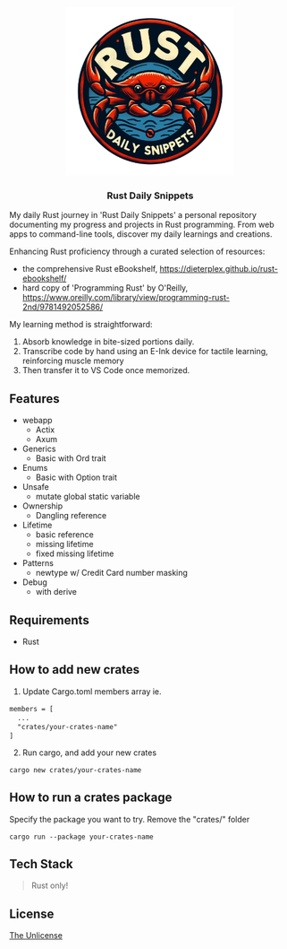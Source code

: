 <p align="center">
    <img src="./assets/logo.png" height="300">
    <h3 align="center">Rust Daily Snippets</h3>
</p>

My daily Rust journey in 'Rust Daily Snippets' a personal repository documenting my progress and projects in Rust programming. From web apps to command-line tools, discover my daily learnings and creations.

Enhancing Rust proficiency through a curated selection of resources:

- the comprehensive Rust eBookshelf, https://dieterplex.github.io/rust-ebookshelf/
- hard copy of 'Programming Rust' by O'Reilly, https://www.oreilly.com/library/view/programming-rust-2nd/9781492052586/

My learning method is straightforward:

1. Absorb knowledge in bite-sized portions daily.
2. Transcribe code by hand using an E-Ink device for tactile learning, reinforcing muscle memory
3. Then transfer it to VS Code once memorized.

## Features

- webapp
  - Actix
  - Axum
- Generics
  - Basic with Ord trait
- Enums
  - Basic with Option trait
- Unsafe
  - mutate global static variable
- Ownership
  - Dangling reference
- Lifetime
  - basic reference
  - missing lifetime
  - fixed missing lifetime
- Patterns
  - newtype w/ Credit Card number masking
- Debug
  - with derive
  
## Requirements

- Rust

## How to add new crates

1. Update Cargo.toml members array ie.

```
members = [
  ...
  "crates/your-crates-name"
]
```

2. Run cargo, and add your new crates

```
cargo new crates/your-crates-name
```

## How to run a crates package

Specify the package you want to try. Remove the "crates/" folder

```
cargo run --package your-crates-name
```

## Tech Stack

> Rust only!

## License

[The Unlicense](https://choosealicense.com/licenses/unlicense/)
